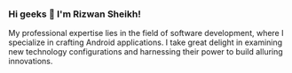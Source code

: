 ### Hi geeks 👋 I'm Rizwan Sheikh!

My professional expertise lies in the field of software development, where I specialize in crafting Android applications.
I take great delight in examining new technology configurations and harnessing their power to build alluring innovations.
